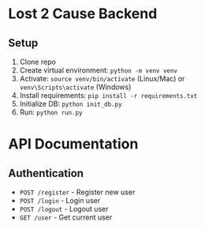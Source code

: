 # Lost 2 Cause Backend

## Setup
1. Clone repo
2. Create virtual environment: `python -m venv venv`
3. Activate: `source venv/bin/activate` (Linux/Mac) or `venv\Scripts\activate` (Windows)
4. Install requirements: `pip install -r requirements.txt`
5. Initialize DB: `python init_db.py`
6. Run: `python run.py`


# API Documentation

## Authentication
- `POST /register` - Register new user
- `POST /login` - Login user
- `POST /logout` - Logout user
- `GET /user` - Get current user

